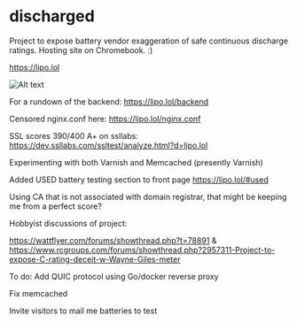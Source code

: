 # discharged
Project to expose battery vendor exaggeration of safe continuous discharge ratings.
Hosting site on Chromebook. :)

https://lipo.lol

![Alt text](https://lipo.lol/temp-github.jpg "testing equipment")

For a rundown of the backend: https://lipo.lol/backend

Censored nginx.conf here: https://lipo.lol/nginx.conf

SSL scores 390/400 A+ on ssllabs: https://dev.ssllabs.com/ssltest/analyze.html?d=lipo.lol

Experimenting with both Varnish and Memcached (presently Varnish)

Added USED battery testing section to front page https://lipo.lol/#used

Using CA that is not associated with domain registrar, that might be keeping me from a perfect score? 

Hobbyist discussions of project:

https://wattflyer.com/forums/showthread.php?t=78891 & https://www.rcgroups.com/forums/showthread.php?2957311-Project-to-expose-C-rating-deceit-w-Wayne-Giles-meter

To do: 
Add QUIC protocol using Go/docker reverse proxy

Fix memcached

Invite visitors to mail me batteries to test
